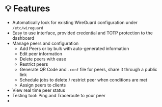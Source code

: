 # 💡 Features

<inline-frame width="100%" height="500px" src="https://www.youtube.com/embed/0mwzd5Gr2eU?si=RNqfYD6nZxn0GkDP"/>


- Automatically look for existing WireGuard configuration under `/etc/wireguard`
- Easy to use interface, provided credential and TOTP protection to the dashboard
- Manage peers and configuration
    - Add Peers or by bulk with auto-generated information
    - Edit peer information
    - Delete peers with ease
    - Restrict peers
    - Generate QR Code and `.conf` file for peers, share it through a public link
    - Schedule jobs to delete / restrict peer when conditions are met
    - Assign peers to clients
- View real time peer status
- Testing tool: Ping and Traceroute to your peer
- [](Change-Language.md)